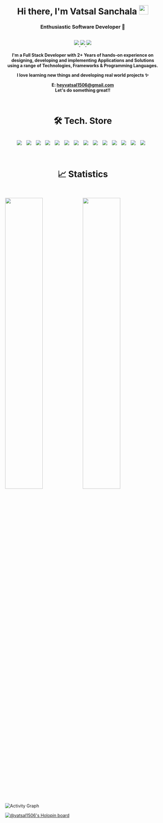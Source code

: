 <div align="center">
<h1 align="center"><strong>Hi there, I'm Vatsal Sanchala </strong><img src="https://github.com/abdoachhoubi/abdoachhoubi/blob/main/gifs/Hi.gif" width="30" /></h1>
<h3 align="center"><strong>Enthusiastic Software Developer 💯</strong></h3>

<br>

<a href="https://linkedin.com/in/bevatsal1122" target="_blank">
<img src=https://img.shields.io/badge/linkedin-%2300acee.svg?color=B10B00&style=for-the-badge&logo=linkedin&logoColor=black style="margin-bottom: 4px;" />
</a>

<a href="https://www.codechef.com/users/bevatsal1122" target="_blank">
<img src=https://img.shields.io/badge/codechef-%2300acee.svg?color=5E493C&style=for-the-badge&logo=codechef&logoColor=white style="margin-bottom: 4px;" />
</a>

<a href="https://www.hackerearth.com/@bevatsal1122" target="_blank">
<img src=https://img.shields.io/badge/hackerearth-%2300acee.svg?color=030C63&style=for-the-badge&logo=hackerearth&logoColor=black style="margin-bottom: 4px;" />
</a>

<br />
<br />

<strong>
I'm a Full Stack Developer with 2+ Years of hands-on experience on designing, developing and implementing Applications and Solutions using a range of Technologies, Frameworks & Programming Languages.

I love learning new things and developing real world projects ✨


E: heyvatsal1506@gmail.com <br />
Let's do something great!!
</strong>

</div>
<br />

<p>
<h1 align="center"><strong>🛠 Tech. Store</strong></h1>
<br>
<div align="center">
  <img src="https://img.shields.io/badge/Node.js-35495E?style=for-the-badge&logo=nodedotjs&logoColor=4FC08D" /> &ensp;
  <img src="https://img.shields.io/badge/Express-38352A?style=for-the-badge&logo=express&logoColor=4FC08D" /> &ensp;
  <img src="https://img.shields.io/badge/React-563D7C?style=for-the-badge&logo=react&logoColor=61DAFB&labelColor=20232A" /> &ensp;
  <img src="https://img.shields.io/badge/MongoDB-c58545?style=for-the-badge&logo=mongodb&logoColor=green&labelColor=282828" /> &ensp;
  <img src="https://img.shields.io/badge/Meteor-5B665B?style=for-the-badge&logo=meteor&logoColor=green" /> &ensp;
  <img src="https://img.shields.io/badge/-C++-38352A?style=for-the-badge&logo=cplusplus&logoColor=98b982&labelColor=282828" /> &ensp;
  <img src="https://img.shields.io/badge/-Java-35495E?style=for-the-badge&logo=java&logoColor=4FC08D" /> &ensp;
  <img src="https://img.shields.io/badge/-Python-d1a01f?style=for-the-badge&logo=python&logoColor=98b982&labelColor=282828" /> &ensp;
  <img src="https://img.shields.io/badge/-C-0769AD?style=for-the-badge&logo=c&logoColor=black" /> &ensp;
  <img src="https://img.shields.io/badge/-HTML-c58545?style=for-the-badge&logo=html5&logoColor=c58545&labelColor=282828" /> &ensp;
  <img src="https://img.shields.io/badge/-CSS-0769AD?style=for-the-badge&logo=css3&logoColor=0769AD&labelColor=282828" /> &ensp;
  <img src="https://img.shields.io/badge/-Javascript-d1a01f?style=for-the-badge&logo=javascript&logoColor=d1a01f&labelColor=282828" /> &ensp;
  <img src="https://img.shields.io/badge/Bootstrap-563D7C?style=for-the-badge&logo=bootstrap&logoColor=black&labelColor=563D7C" /> &ensp;
  <img src="https://img.shields.io/badge/Firebase-c58545?style=for-the-badge&logo=firebase&logoColor=F1E715&labelColor=282828" /> &ensp;

</div>
</p>

<br />
<h1 align="center"><strong>📈 Statistics</strong></h1>
<br/>
<p align="left">
  <img width="49.2%" src="https://github-readme-stats.vercel.app/api?username=bevatsal1122&show_icons=true&theme=gruvbox&hide_border=true" />
  <img width="49.2%" src="https://github-readme-streak-stats.herokuapp.com/?user=bevatsal1122&theme=gruvbox&hide_border=true" />
  </a>
</p>
<br />

![Activity Graph](https://activity-graph.herokuapp.com/graph?username=bevatsal1122&custom_title=Contribution%20Graph&theme=gruvbox&bg_color=282828&hide_border=true&line=d1a01f&point=c58545)

[![@vatsal1506's Holopin board](https://holopin.io/api/user/board?user=vatsal1506)](https://holopin.io/@vatsal1506)
